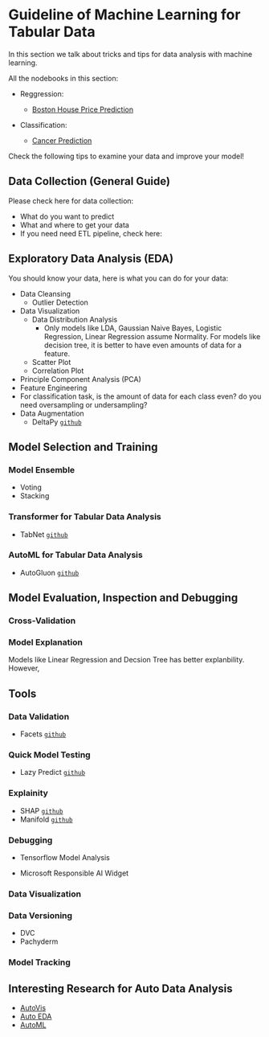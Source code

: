 # Guideline of Machine Learning for Tabular Data

In this section we talk about tricks and tips for data analysis with machine learning. 

All the nodebooks in this section:

* Reggression:

  * [Boston House Price Prediction]()

* Classification:

  * [Cancer Prediction]()

Check the following tips to examine your data and improve your model!

## Data Collection (General Guide)

Please check here for data collection:

* What do you want to predict
* What and where to get your data
* If you need need ETL pipeline, check here: 

## Exploratory Data Analysis (EDA)

You should know your data, here is what you can do for your data:

* Data Cleansing
   * Outlier Detection 
* Data Visualization
   * Data Distribution Analysis
       * Only models like LDA, Gaussian Naive Bayes, Logistic Regression, Linear Regression assume Normality. For models like decision tree, it is better to have even amounts of data for a feature.
    * Scatter Plot
    * Correlation Plot
* Principle Component Analysis (PCA)
* Feature Engineering
* For classification task, is the amount of data for each class even? do you need oversampling or undersampling?
* Data Augmentation
   * DeltaPy⁠⁠ [`github`](https://github.com/firmai/deltapy)

## Model Selection and Training

### Model Ensemble

* Voting 
* Stacking

### Transformer for Tabular Data Analysis

* TabNet [`github`](https://github.com/google-research/google-research/tree/master/tabnet)

### AutoML for Tabular Data Analysis

* AutoGluon [`github`](https://github.com/awslabs/autogluon)

## Model Evaluation, Inspection and Debugging

### Cross-Validation

### Model Explanation

Models like Linear Regression and Decsion Tree has better explanbility. However, 


## Tools

### Data Validation

* Facets [`github`](https://github.com/PAIR-code/facets)

### Quick Model Testing

* Lazy Predict [`github`](https://github.com/shankarpandala/lazypredict)

### Explainity

* SHAP [`github`](https://github.com/slundberg/shap)
* Manifold [`github`](https://github.com/uber/manifold)

### Debugging

* Tensorflow Model Analysis

* Microsoft Responsible AI Widget


### Data Visualization

### Data Versioning

* DVC
* Pachyderm

### Model Tracking


## Interesting Research for Auto Data Analysis

* [AutoVis]()
* [Auto EDA]()
* [AutoML]()


